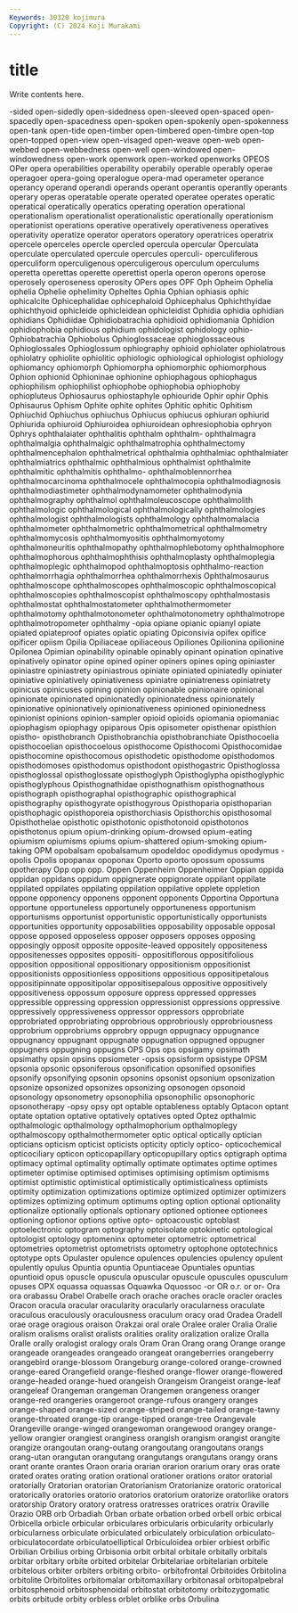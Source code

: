 ```yaml
---
Keywords: 30320 kojimura
Copyright: (C) 2024 Koji Murakami
---
```


# title

Write contents here.



-sided open-sidedly
open-sidedness open-sleeved open-spaced open-spacedly open-spacedness open-spoken open-spokenly open-spokenness open-tank open-tide
open-timber open-timbered open-timbre open-top open-topped open-view open-visaged open-weave open-web open-webbed
open-webbedness open-well open-windowed open-windowedness open-work openwork open-worked openworks OPEOS OPer
opera operabilities operability operabily operable operably operae operagoer opera-going operalogue
opera-mad operameter operance operancy operand operandi operands operant operantis operantly
operants operary operas operatable operate operated operatee operates operatic operatical
operatically operatics operating operation operational operationalism operationalist operationalistic operationally operationism
operationist operations operative operatively operativeness operatives operativity operatize operator operators
operatory operatrices operatrix opercele operceles opercle opercled opercula opercular Operculata
operculate operculated opercule opercules operculi- operculiferous operculiform operculigenous operculigerous operculum
operculums operetta operettas operette operettist operla operon operons operose operosely
operoseness operosity OPers opes OPF Oph Opheim Ophelia ophelia Ophelie
ophelimity Opheltes Ophia Ophian ophiasis ophic ophicalcite Ophicephalidae ophicephaloid Ophicephalus
Ophichthyidae ophichthyoid ophicleide ophicleidean ophicleidist Ophidia ophidia ophidian ophidians Ophidiidae
Ophidiobatrachia ophidioid ophidiomania Ophidion ophidiophobia ophidious ophidium ophidologist ophidology ophio-
Ophiobatrachia Ophiobolus Ophioglossaceae ophioglossaceous Ophioglossales Ophioglossum ophiography ophioid ophiolater ophiolatrous
ophiolatry ophiolite ophiolitic ophiologic ophiological ophiologist ophiology ophiomancy ophiomorph Ophiomorpha
ophiomorphic ophiomorphous Ophion ophionid Ophioninae ophionine ophiophagous ophiophagus ophiophilism ophiophilist
ophiophobe ophiophobia ophiophoby ophiopluteus Ophiosaurus ophiostaphyle ophiouride Ophir ophir Ophis
Ophisaurus Ophism Ophite ophite ophites Ophitic ophitic Ophitism Ophiuchid Ophiuchus
ophiuchus Ophiucus ophiucus ophiuran ophiurid Ophiurida ophiuroid Ophiuroidea ophiuroidean ophresiophobia
ophryon Ophrys ophthalaiater ophthalitis ophthalm ophthalm- ophthalmagra ophthalmalgia ophthalmalgic ophthalmatrophia
ophthalmectomy ophthalmencephalon ophthalmetrical ophthalmia ophthalmiac ophthalmiater ophthalmiatrics ophthalmic ophthalmious ophthalmist
ophthalmite ophthalmitic ophthalmitis ophthalmo- ophthalmoblennorrhea ophthalmocarcinoma ophthalmocele ophthalmocopia ophthalmodiagnosis ophthalmodiastimeter
ophthalmodynamometer ophthalmodynia ophthalmography ophthalmol ophthalmoleucoscope ophthalmolith ophthalmologic ophthalmological ophthalmologically ophthalmologies
ophthalmologist ophthalmologists ophthalmology ophthalmomalacia ophthalmometer ophthalmometric ophthalmometrical ophthalmometry ophthalmomycosis ophthalmomyositis
ophthalmomyotomy ophthalmoneuritis ophthalmopathy ophthalmophlebotomy ophthalmophore ophthalmophorous ophthalmophthisis ophthalmoplasty ophthalmoplegia ophthalmoplegic
ophthalmopod ophthalmoptosis ophthalmo-reaction ophthalmorrhagia ophthalmorrhea ophthalmorrhexis Ophthalmosaurus ophthalmoscope ophthalmoscopes ophthalmoscopic
ophthalmoscopical ophthalmoscopies ophthalmoscopist ophthalmoscopy ophthalmostasis ophthalmostat ophthalmostatometer ophthalmothermometer ophthalmotomy ophthalmotonometer
ophthalmotonometry ophthalmotrope ophthalmotropometer ophthalmy -opia opiane opianic opianyl opiate opiated
opiateproof opiates opiatic opiating Opiconsivia opifex opifice opificer opiism Opilia
Opiliaceae opiliaceous Opiliones Opilionina opilionine Opilonea Opimian opinability opinable opinably
opinant opination opinative opinatively opinator opine opined opiner opiners opines
oping opiniaster opiniastre opiniastrety opiniastrous opiniate opiniated opiniatedly opiniater opiniative
opiniatively opiniativeness opiniatre opiniatreness opiniatrety opinicus opinicuses opining opinion opinionable
opinionaire opinional opinionate opinionated opinionatedly opinionatedness opinionately opinionative opinionatively opinionativeness
opinioned opinionedness opinionist opinions opinion-sampler opioid opioids opiomania opiomaniac opiophagism
opiophagy opiparous Opis opisometer opisthenar opisthion opistho- opisthobranch Opisthobranchia opisthobranchiate
Opisthocoelia opisthocoelian opisthocoelous opisthocome Opisthocomi Opisthocomidae opisthocomine opisthocomous opisthodetic opisthodome
opisthodomos opisthodomoses opisthodomus opisthodont opisthogastric Opisthoglossa opisthoglossal opisthoglossate opisthoglyph Opisthoglypha
opisthoglyphic opisthoglyphous Opisthognathidae opisthognathism opisthognathous opisthograph opisthographal opisthographic opisthographical opisthography
opisthogyrate opisthogyrous Opisthoparia opisthoparian opisthophagic opisthoporeia opisthorchiasis Opisthorchis opisthosomal Opisthothelae
opisthotic opisthotonic opisthotonoid opisthotonos opisthotonus opium opium-drinking opium-drowsed opium-eating opiumism
opiumisms opiums opium-shattered opium-smoking opium-taking OPM opobalsam opobalsamum opodeldoc opodidymus
opodymus -opolis Opolis opopanax opoponax Oporto oporto opossum opossums opotherapy
Opp opp opp. Oppen Oppenheim Oppenheimer Oppian oppida oppidan oppidans
oppidum oppignerate oppignorate oppilant oppilate oppilated oppilates oppilating oppilation oppilative
opplete oppletion oppone opponency opponens opponent opponents Opportina Opportuna opportune
opportuneless opportunely opportuneness opportunism opportunisms opportunist opportunistic opportunistically opportunists opportunities
opportunity opposabilities opposability opposable opposal oppose opposed opposeless opposer opposers
opposes opposing opposingly opposit opposite opposite-leaved oppositely oppositeness oppositenesses opposites
oppositi- oppositiflorous oppositifolious opposition oppositional oppositionary oppositionism oppositionist oppositionists oppositionless
oppositions oppositious oppositipetalous oppositipinnate oppositipolar oppositisepalous oppositive oppositively oppositiveness oppossum
opposure oppress oppressed oppresses oppressible oppressing oppression oppressionist oppressions oppressive
oppressively oppressiveness oppressor oppressors opprobriate opprobriated opprobriating opprobrious opprobriously opprobriousness
opprobrium opprobriums opprobry oppugn oppugnacy oppugnance oppugnancy oppugnant oppugnate oppugnation
oppugned oppugner oppugners oppugning oppugns OPS Ops ops opsigamy opsimath
opsimathy opsin opsins opsiometer -opsis opsisform opsistype OPSM opsonia opsonic
opsoniferous opsonification opsonified opsonifies opsonify opsonifying opsonin opsonins opsonist opsonium
opsonization opsonize opsonized opsonizes opsonizing opsonogen opsonoid opsonology opsonometry opsonophilia
opsonophilic opsonophoric opsonotherapy -opsy opsy opt optable optableness optably Optacon
optant optate optation optative optatively optatives opted Optez opthalmic opthalmologic
opthalmology opthalmophorium opthalmoplegy opthalmoscopy opthalmothermometer optic optical optically optician opticians
opticism opticist opticists opticity opticly optico- opticochemical opticociliary opticon opticopapillary
opticopupillary optics optigraph optima optimacy optimal optimality optimally optimate optimates
optime optimes optimeter optimise optimised optimises optimising optimism optimisms optimist
optimistic optimistical optimistically optimisticalness optimists optimity optimization optimizations optimize optimized
optimizer optimizers optimizes optimizing optimum optimums opting option optional optionality
optionalize optionally optionals optionary optioned optionee optionees optioning optionor options
optive opto- optoacoustic optoblast optoelectronic optogram optography optoisolate optokinetic optological
optologist optology optomeninx optometer optometric optometrical optometries optometrist optometrists optometry
optophone optotechnics optotype opts Opulaster opulence opulences opulencies opulency opulent
opulently opulus Opuntia opuntia Opuntiaceae Opuntiales opuntias opuntioid opus opuscle
opuscula opuscular opuscule opuscules opusculum opuses OPX oquassa oquassas Oquawka
Oquossoc -or OR o.r. or or- Ora ora orabassu Orabel
Orabelle orach orache oraches oracle oracler oracles Oracon oracula oracular
oracularity oracularly oracularness oraculate oraculous oraculously oraculousness oraculum oracy orad
Oradea Oradell orae orage oragious oraison Orakzai oral orale Oralee
oraler Oralia Oralie oralism oralisms oralist oralists oralities orality oralization
oralize Oralla Oralle orally oralogist oralogy orals Oram Oran Orang
orang Orange orange orangeade orangeades orangeado orangeat orangeberries orangeberry orangebird
orange-blossom Orangeburg orange-colored orange-crowned orange-eared Orangefield orange-fleshed orange-flower orange-flowered orange-headed
orange-hued orangeish Orangeism Orangeist orange-leaf orangeleaf Orangeman orangeman Orangemen orangeness
oranger orange-red orangeries orangeroot orange-rufous orangery oranges orange-shaped orange-sized orange-striped
orange-tailed orange-tawny orange-throated orange-tip orange-tipped orange-tree Orangevale Orangeville orange-winged orangewoman
orangewood orangey orange-yellow orangier orangiest oranginess orangish orangism orangist orangite
orangize orangoutan orang-outang orangoutang orangoutans orangs orang-utan orangutan orangutang orangutangs
orangutans orangy orans orant orante orantes Oraon oraria orarian orarion
orarium orary oras orate orated orates orating oration orational orationer
orations orator oratorial oratorially Oratorian oratorian Oratorianism Oratorianize oratoric oratorical
oratorically oratories oratorio oratorios oratorium oratorize oratorlike orators oratorship Oratory
oratory oratress oratresses oratrices oratrix Oraville Orazio ORB orb Orbadiah
Orban orbate orbation orbed orbell orbic orbical Orbicella orbicle orbicular
orbiculares orbicularis orbicularity orbicularly orbicularness orbiculate orbiculated orbiculately orbiculation orbiculato-
orbiculatocordate orbiculatoelliptical Orbiculoidea orbier orbiest orbific Orbilian Orbilius orbing Orbisonia
orbit orbital orbitale orbitally orbitals orbitar orbitary orbite orbited orbitelar
Orbitelariae orbitelarian orbitele orbitelous orbiter orbiters orbiting orbito- orbitofrontal Orbitoides
Orbitolina orbitolite Orbitolites orbitomalar orbitomaxillary orbitonasal orbitopalpebral orbitosphenoid orbitosphenoidal orbitostat
orbitotomy orbitozygomatic orbits orbitude orbity orbless orblet orblike orbs Orbulina
